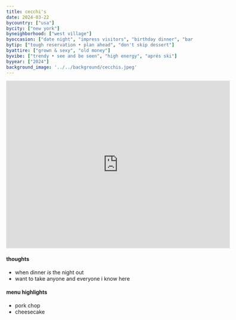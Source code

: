 ```yaml
---
title: cecchi's
date: 2024-03-22
bycountry: ["usa"]
bycity: ["new york"]
byneighborhood: ["west village"]
byoccasion: ["date night", "impress visitors", "birthday dinner", "bar seating • solo dining", "people watching"]
bytip: ["tough reservation • plan ahead", "don't skip dessert"]
byattire: ["grown & sexy", "old money"]
byvibe: ["trendy • see and be seen", "high energy", "aprés ski"]
byyear: ["2024"]
background_image: '../../background/cecchis.jpeg'
---
```


<iframe src="https://www.google.com/maps/embed?pb=!1m18!1m12!1m3!1d3023.1392900343967!2d-74.00023242403812!3d40.736960471389786!2m3!1f0!2f0!3f0!3m2!1i1024!2i768!4f13.1!3m3!1m2!1s0x89c2593d6e88b8c1%3A0xb8d32faaf7ca1243!2sCecchi&#39;s!5e0!3m2!1sen!2sus!4v1712668443360!5m2!1sen!2sus" width="600" height="450" style="border:0;" allowfullscreen="" loading="lazy" referrerpolicy="no-referrer-when-downgrade"></iframe>

#### thoughts
* when dinner *is* the night out
* want to take anyone and everyone i know here

#### menu highlights
* pork chop
* cheesecake